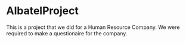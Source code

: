 # AlbatelProject
This is a project that we did for a Human Resource Company. We were required to make a questionaire for the company.
